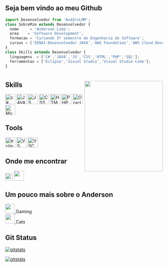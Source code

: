 ## **Seja bem vindo ao meu Github**

```js
import Desenvolvedor from 'And3rsLMM';
class SobreMim extends Desenvolvedor {
  nome     = 'Anderson Lima';
  area    = 'Software Development';
  formacao = 'Cursando 3º semestre de Engenharia de Software';
  cursos = ['SENAI-Desenvolvedor JAVA','AWS Foundation','AWS Cloud Developing','TEX Fullstack JS Developer'];
}
class Skills extends Desenvolvedor {
  linguagens  = ['C#','JAVA','JS','CSS','HTML','PHP','SQL'];
  ferramentas = ['Eclipse','Visual Studio','Visual Studio Code'];
}
```
<h1></h1>
<img align="right" width="250" height="290" src="https://c.tenor.com/_DOBjnGspYAAAAAC/code-coding.gif" />

## **Skills**
<a href="https://learn.microsoft.com/pt-br/dotnet/csharp/"  target="_blank" rel="noopener noreferrer">
  <img height="32" src="https://iconape.com/wp-content/files/sh/51404/png/c--4.png" alt="c#"/></a>
<a href="https://www.java.com/pt-BR/download/help/whatis_java.html"  target="_blank" rel="noopener noreferrer">
  <img height="32" src="https://www.seekpng.com/png/full/223-2231845_logo-java-java-icon.png" alt="JAVA"/></a>
<a  href="https://developer.mozilla.org/pt-BR/docs/Web/JavaScript" target="_blank" rel="noopener noreferrer">
  <img height="32" src="https://iconape.com/wp-content/files/vr/353405/png/javascript-js-logo.png" alt="JS"/></a>
<a  href="https://developer.mozilla.org/pt-BR/docs/Web/CSS" target="_blank" rel="noopener noreferrer">
  <img height="32" src="https://iconape.com/wp-content/files/vt/353246/png/css-3-logo.png" alt="CSS"/></a>
<a  href="https://developer.mozilla.org/pt-BR/docs/Web/HTML" target="_blank" rel="noopener noreferrer">
  <img height="32" src="https://iconape.com/wp-content/files/qr/67382/png/html-5.png" alt="HTML"/></a>
<a  href="https://www.php.net/manual/pt_BR/" target="_blank" rel="noopener noreferrer">
  <img height="32" src="https://iconape.com/wp-content/files/yu/353167/png/php-logo.png" alt="PHP"/></a>
<a  href="https://docs.oracle.com/cd/B19306_01/server.102/b14200/toc.htm" target="_blank" rel="noopener noreferrer">
  <img height="32" src="https://iconape.com/wp-content/files/ns/352128/png/oracle-database-logo.png" alt="OracleSQL"/></a>
<a  href="https://dev.mysql.com/doc/" target="_blank" rel="noopener noreferrer">
  <img height="32" src="https://iconape.com/wp-content/files/ae/183769/png/mysql-logo.png" alt="MySQL"/></a>

## **Tools**
<a  href="https://www.eclipse.org/documentation/" target="_blank" rel="noopener noreferrer">
  <img height="32" src="https://user-images.githubusercontent.com/11943860/46922575-7017cf80-cfe1-11e8-845a-0cd198fb546c.png" alt="eclipse"/></a>
<a  href="https://learn.microsoft.com/en-us/visualstudio/windows/?view=vs-2022" target="_blank" rel="noopener noreferrer">
  <img height="32" src="https://upload.wikimedia.org/wikipedia/commons/5/59/Visual_Studio_Icon_2019.svg" alt="VS"/></a>
<a  href="https://code.visualstudio.com/docs" target="_blank" rel="noopener noreferrer">
  <img height="32" src="https://upload.wikimedia.org/wikipedia/commons/9/9a/Visual_Studio_Code_1.35_icon.svg" alt="VSC"/></a>

## **Onde me encontrar**
<p align="left">
  <a  href="mailto:andersonlimam.al@gmail.com" alt="Gmail" target="_blank" rel="noopener noreferrer">
    <img height="24" src="https://iconape.com/wp-content/files/rr/353408/png/google-gmail-logo.png" /></a>
  <a  href="https://www.linkedin.com/in/anderson-lima-de-menezes-08a8541ab/" alt="Linkedin" target="_blank" rel="noopener noreferrer">
    <img height="32" src="https://iconape.com/wp-content/files/ot/76245/png/linkedin-icon.png" /></a>

## **Um pouco mais sobre o Anderson**
<p align="left">
  <a  href="https://steamcommunity.com/id/D34DPoOLy/" alt="Steam" target="_blank" rel="noopener noreferrer">
    <img height="30" src="https://iconape.com/wp-content/files/rq/98762/png/steam-icon-logo.png"> </a>
  Gaming </br>
  <a  href="https://steamcommunity.com/id/D34DPoOLy/" alt="Steam" target="_blank" rel="noopener noreferrer">
    <img height="30" src="https://icon-icons.com/downloadimage.php?id=180223&root=2836/PNG/512/&file=pet_cat_icon_180223.png"> </a>
  Cats
  
  ## **Git Status**  
  [![gitstats](https://github-readme-stats.vercel.app/api?username=And3rsLMM&show_icons=true&theme=merko&hide_title=true&text_color=#42f548&icons_color=#42f548)](https://github.com/anuraghazra/github-readme-stats)

  [![gitstats](https://github-readme-stats.vercel.app/api/top-langs/?username=And3rsLMM&hide=html&layout=compact&theme=merko)](https://github.com/anuraghazra/github-readme-stats)
